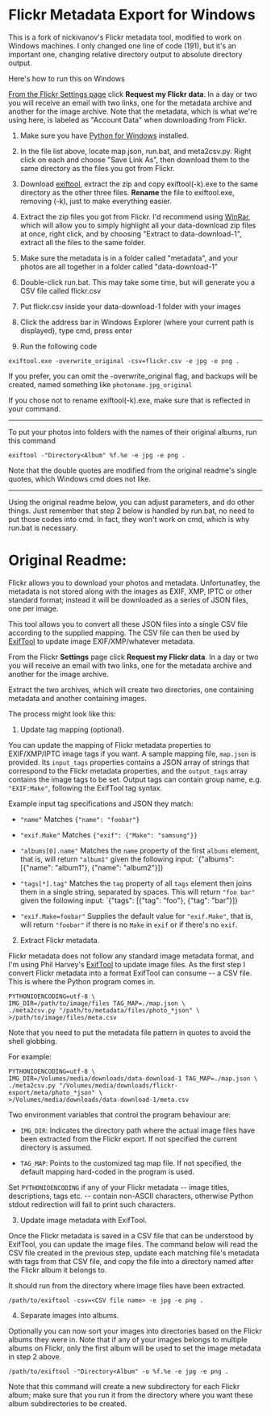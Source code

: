 # Flickr Metadata Export for Windows

This is a fork of nickivanov's Flickr metadata tool, modified to work on Windows machines.  I only changed one line of code (191), but it's an important one, changing relative directory output to absolute directory output.

Here's how to run this on Windows

[From the Flickr Settings page](https://www.flickr.com/account/) click **Request my Flickr data**. In a day or two you
will receive an email with two links, one for the metadata archive and another for
the image archive.  Note that the metadata, which is what we're using here, is labeled as "Account Data" when downloading from Flickr.

1) Make sure you have [Python for Windows](https://www.python.org/downloads/windows/) installed.
   
3) In the file list above, locate map.json, run.bat, and meta2csv.py.  Right click on each and choose "Save Link As", then download them to the same directory as the files you got from Flickr.
   
5) Download [exiftool](https://exiftool.org/), extract the zip and copy exiftool(-k).exe to the same directory as the other three files.  **Rename** the file to exiftool.exe, removing (-k), just to make everything easier.
6) Extract the zip files you got from Flickr.  I'd recommend using [WinRar](https://www.win-rar.com/), which will allow you to simply highlight all your data-download zip files at once, right click, and by choosing "Extract to data-download-1", extract all the files to the same folder.
7) Make sure the metadata is in a folder called "metadata", and your photos are all together in a folder called "data-download-1"
8) Double-click run.bat.  This may take some time, but will generate you a CSV file called flickr.csv
9) Put flickr.csv inside your data-download-1 folder with your images
10) Click the address bar in Windows Explorer (where your current path is displayed), type cmd, press enter
11) Run the following code

```
exiftool.exe -overwrite_original -csv=flickr.csv -e jpg -e png .
```

If you prefer, you can omit the -overwrite_original flag, and backups will be created, named something like `photoname.jpg_original`

If you chose not to rename exiftool(-k).exe, make sure that is reflected in your command.

***

To put your photos into folders with the names of their original albums, run this command
```
exiftool -"Directory<Album" %f.%e -e jpg -e png .
```

Note that the double quotes are modified from the original readme's single quotes, which Windows cmd does not like.

***

Using the original readme below, you can adjust parameters, and do other things.  Just remember that step 2 below is handled by run.bat, no need to put those codes into cmd.  In fact, they won't work on cmd, which is why run.bat is necessary.

# Original Readme:

Flickr allows you to download your photos and metadata. Unfortunatley, the metadata
is not stored along with the images as EXIF, XMP, IPTC or other standard format; instead
it will be downloaded as a series of JSON files, one per image.

This tool allows you to convert all these JSON files into a single CSV file according
to the supplied mapping. The CSV file can then be used by [ExifTool](https://www.sno.phy.queensu.ca/~phil/exiftool/) to update image EXIF/XMP/whatever metadata.

From the Flickr **Settings** page click **Request my Flickr data**. In a day or two you
will receive an email with two links, one for the metadata archive and another for
the image archive.

Extract the two archives, which will create two directories, one containing metadata
and another containing images.

The process might look like this:

1. Update tag mapping (optional).

You can update the mapping of Flickr metadata properties to EXIF/XMP/IPTC image 
tags if you want. A sample mapping file, `map.json` is provided. Its `input_tags`
properties contains a JSON array of strings that correspond to the Flickr metadata
properties, and the `output_tags` array contains the image tags to be set. Output 
tags can contain group name, e.g. `"EXIF:Make"`, following the ExifTool tag syntax.

Example input tag specifications and JSON they match:

- `"name"`
   Matches `{"name": "foobar"}`

- `"exif.Make"`
   Matches `{"exif": {"Make": "samsung"}}`

- `"albums[0].name"`
   Matches the `name` property of the first `albums` element, that is, will return
   `"album1"` given the following input: 
   `{"albums": [{"name": "album1"}, {"name": "album2"}]}

- `"tags[*].tag"`
   Matches the `tag` property of all `tags` element then joins them in a single
   string, separated by spaces. This will return `"foo bar"` given the following input: 
   `{"tags": [{"tag": "foo"}, {"tag": "bar"}]}

- `"exif.Make=foobar"`
   Supplies the default value for `"exif.Make"`, that is, will return `"foobar"`
   if there is no `Make` in `exif` or if there's no `exif`.


2. Extract Flickr metadata.

Flickr metadata does not follow any standard image metadata format, and I'm 
using Phil Harvey's [ExifTool](https://www.sno.phy.queensu.ca/~phil/exiftool/) to
update image files. As the first step I convert Flickr metadata into a format
ExifTool can consume -- a CSV file. This is where the Python program comes in.

    PYTHONIOENCODING=utf-8 \
    IMG_DIR=/path/to/image/files TAG_MAP=./map.json \
    ./meta2csv.py "/path/to/metadata/files/photo_*json" \
    >/path/to/image/files/meta.csv

Note that you need to put the metadata file pattern in quotes to avoid the shell 
globbing.

For example:

```
PYTHONIOENCODING=utf-8 \
IMG_DIR=/Volumes/media/downloads/data-download-1 TAG_MAP=./map.json \
./meta2csv.py "/Volumes/media/downloads/flickr-export/meta/photo_*json" \
>/Volumes/media/downloads/data-download-1/meta.csv
```

Two environment variables that control the program behaviour are:

- `IMG_DIR`: Indicates the directory path where the actual image files have been
  extracted from the Flickr export. If not specified the current directory is assumed.

- `TAG_MAP`: Points to the customized tag map file. If not specified, the default
  mapping hard-coded in the program is used.

Set `PYTHONIOENCODING` if any of your Flickr metadata -- image titles, descriptions,
tags etc. -- contain non-ASCII characters, otherwise Python stdout redirection 
will fail to print such characters.

3. Update image metadata with ExifTool.

Once the Flickr metadata is saved in a CSV file that can be understood by ExifTool,
you can update the image files. The command below will read the CSV file created
in the previous step, update each matching file's metadata with tags from that 
CSV file, and copy the file into a directory named after the Flickr album it belongs to.

It should run from the directory where image files have been extracted. 

    /path/to/exiftool -csv=<CSV file name> -e jpg -e png .

4. Separate images into albums.

Optionally you can now sort your images into directories based on the Flickr albums 
they were in. Note that if any of your images belongs to multiple albums on Flickr,
only the first album will be used to set the image metadata in step 2 above.

    /path/to/exiftool -"Directory<Album" -o %f.%e -e jpg -e png .

Note that this command will create a new subdirectory for each Flickr album; make sure 
that you run it from the directory where you want these album subdirectories to 
be created.
